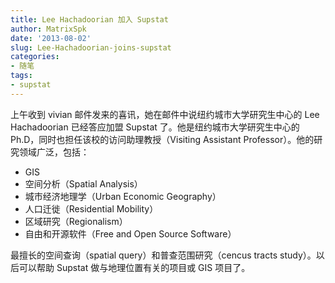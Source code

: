 ```yaml
---
title: Lee Hachadoorian 加入 Supstat
author: MatrixSpk
date: '2013-08-02'
slug: Lee-Hachadoorian-joins-supstat
categories:
- 随笔
tags:
- supstat
---
```


上午收到 vivian 邮件发来的喜讯，她在邮件中说纽约城市大学研究生中心的 Lee Hachadoorian 已经答应加盟 Supstat 了。他是纽约城市大学研究生中心的 Ph.D，同时也担任该校的访问助理教授（Visiting Assistant Professor）。他的研究领域广泛，包括：

* GIS
* 空间分析（Spatial Analysis）
* 城市经济地理学（Urban Economic Geography）
* 人口迁徙（Residential Mobility）
* 区域研究（Regionalism）
* 自由和开源软件（Free and Open Source Software）

最擅长的空间查询（spatial query）和普查范围研究（cencus tracts study）。以后可以帮助 Supstat 做与地理位置有关的项目或 GIS 项目了。


